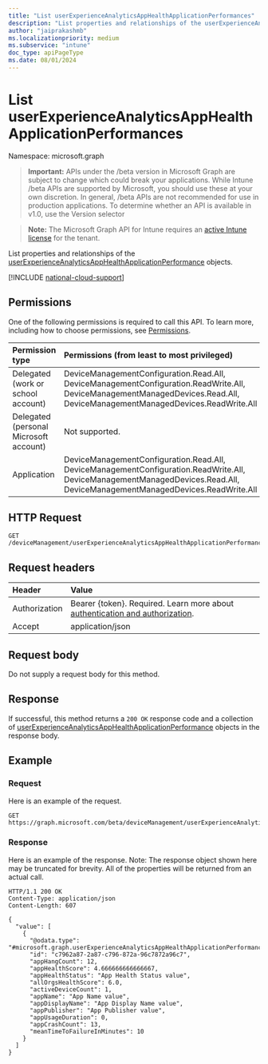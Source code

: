 ```yaml
---
title: "List userExperienceAnalyticsAppHealthApplicationPerformances"
description: "List properties and relationships of the userExperienceAnalyticsAppHealthApplicationPerformance objects."
author: "jaiprakashmb"
ms.localizationpriority: medium
ms.subservice: "intune"
doc_type: apiPageType
ms.date: 08/01/2024
---
```


# List userExperienceAnalyticsAppHealthApplicationPerformances

Namespace: microsoft.graph

> **Important:** APIs under the /beta version in Microsoft Graph are subject to change which could break your applications. While Intune /beta APIs are supported by Microsoft, you should use these at your own discretion. In general, /beta APIs are not recommended for use in production applications. To determine whether an API is available in v1.0, use the Version selector

> **Note:** The Microsoft Graph API for Intune requires an [active Intune license](https://go.microsoft.com/fwlink/?linkid=839381) for the tenant.

List properties and relationships of the [userExperienceAnalyticsAppHealthApplicationPerformance](../resources/intune-devices-userexperienceanalyticsapphealthapplicationperformance.md) objects.

[!INCLUDE [national-cloud-support](../../includes/all-clouds.md)]

## Permissions
One of the following permissions is required to call this API. To learn more, including how to choose permissions, see [Permissions](/graph/permissions-reference).

|Permission type|Permissions (from least to most privileged)|
|:---|:---|
|Delegated (work or school account)|DeviceManagementConfiguration.Read.All, DeviceManagementConfiguration.ReadWrite.All, DeviceManagementManagedDevices.Read.All, DeviceManagementManagedDevices.ReadWrite.All|
|Delegated (personal Microsoft account)|Not supported.|
|Application|DeviceManagementConfiguration.Read.All, DeviceManagementConfiguration.ReadWrite.All, DeviceManagementManagedDevices.Read.All, DeviceManagementManagedDevices.ReadWrite.All|

## HTTP Request
<!-- {
  "blockType": "ignored"
}
-->
``` http
GET /deviceManagement/userExperienceAnalyticsAppHealthApplicationPerformance
```

## Request headers
|Header|Value|
|:---|:---|
|Authorization|Bearer {token}. Required. Learn more about [authentication and authorization](/graph/auth/auth-concepts).|
|Accept|application/json|

## Request body
Do not supply a request body for this method.

## Response
If successful, this method returns a `200 OK` response code and a collection of [userExperienceAnalyticsAppHealthApplicationPerformance](../resources/intune-devices-userexperienceanalyticsapphealthapplicationperformance.md) objects in the response body.

## Example

### Request
Here is an example of the request.
``` http
GET https://graph.microsoft.com/beta/deviceManagement/userExperienceAnalyticsAppHealthApplicationPerformance
```

### Response
Here is an example of the response. Note: The response object shown here may be truncated for brevity. All of the properties will be returned from an actual call.
``` http
HTTP/1.1 200 OK
Content-Type: application/json
Content-Length: 607

{
  "value": [
    {
      "@odata.type": "#microsoft.graph.userExperienceAnalyticsAppHealthApplicationPerformance",
      "id": "c7962a87-2a87-c796-872a-96c7872a96c7",
      "appHangCount": 12,
      "appHealthScore": 4.666666666666667,
      "appHealthStatus": "App Health Status value",
      "allOrgsHealthScore": 6.0,
      "activeDeviceCount": 1,
      "appName": "App Name value",
      "appDisplayName": "App Display Name value",
      "appPublisher": "App Publisher value",
      "appUsageDuration": 0,
      "appCrashCount": 13,
      "meanTimeToFailureInMinutes": 10
    }
  ]
}
```